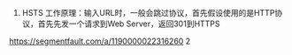 1. HSTS
  工作原理：输入URL时，一般会跳过协议，首先假设使用的是HTTP协议，首先先发一个请求到Web Server，返回301到HTTPS

  https://segmentfault.com/a/1190000022316260
2